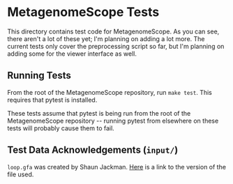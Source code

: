 # MetagenomeScope Tests

This directory contains test code for MetagenomeScope. As you can see, there
aren't a lot of these yet; I'm planning on adding a lot more. The current tests
only cover the preprocessing script so far, but I'm planning on adding some
for the viewer interface as well.

## Running Tests

From the root of the MetagenomeScope repository, run `make test`. This requires
that pytest is installed.

These tests assume that pytest is being run from the root of the
MetagenomeScope repository -- running pytest from elsewhere on these tests
will probably cause them to fail.

## Test Data Acknowledgements (`input/`)

`loop.gfa` was created by Shaun Jackman.
[Here](https://github.com/sjackman/assembly-graph/blob/fef9fada23ddfb3da04db8221fac1ca8c99bfc66/loop.gfa)
is a link to the version of the file used.
